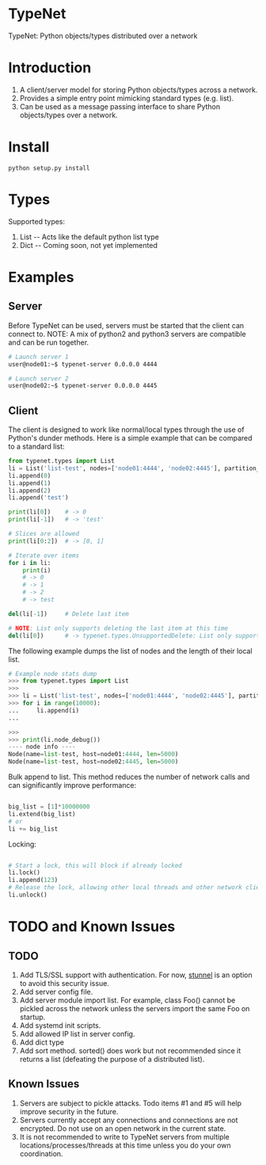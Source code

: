 # TypeNet
TypeNet: Python objects/types distributed over a network

# Introduction
1. A client/server model for storing Python objects/types across a network.
2. Provides a simple entry point mimicking standard types (e.g. list).
3. Can be used as a message passing interface to share Python objects/types over a network.

# Install
```
python setup.py install
```

# Types
Supported types:
1. List -- Acts like the default python list type
2. Dict -- Coming soon, not yet implemented

# Examples

## Server
Before TypeNet can be used, servers must be started that the client can connect to.
NOTE: A mix of python2 and python3 servers are compatible and can be run together.

```bash
# Launch server 1
user@node01:~$ typenet-server 0.0.0.0 4444
```
```bash
# Launch server 2
user@node02:~$ typenet-server 0.0.0.0 4445
```

## Client
The client is designed to work like normal/local types through the use of Python's
dunder methods. Here is a simple example that can be compared to a standard list:

```python
from typenet.types import List
li = List('list-test', nodes=['node01:4444', 'node02:4445'], partition_size=10000)
li.append(0)
li.append(1)
li.append(2)
li.append('test')

print(li[0])    # -> 0
print(li[-1])   # -> 'test'

# Slices are allowed
print(li[0:2])  # -> [0, 1]

# Iterate over items
for i in li:
    print(i)
    # -> 0
    # -> 1
    # -> 2
    # -> test

del(li[-1])     # Delete last item

# NOTE: List only supports deleting the last item at this time
del(li[0])      # -> typenet.types.UnsupportedDelete: List only supports deletion of the last item.
```

The following example dumps the list of nodes and the length of their local list.
```python
# Example node stats dump
>>> from typenet.types import List
>>> 
>>> li = List('list-test', nodes=['node01:4444', 'node02:4445'], partition_size=100)
>>> for i in range(10000):
...     li.append(i)
... 

>>> 
>>> print(li.node_debug())
---- node info ----
Node(name=list-test, host=node01:4444, len=5000)
Node(name=list-test, host=node02:4445, len=5000)
```

Bulk append to list. This method reduces the number of network calls and can significantly improve performance:
```python

big_list = [1]*10000000
li.extend(big_list)
# or
li += big_list
```

Locking:
```python

# Start a lock, this will block if already locked
li.lock()
li.append(123)
# Release the lock, allowing other local threads and other network clients to access the object.
li.unlock()
```


# TODO and Known Issues

## TODO
1. Add TLS/SSL support with authentication. For now, [stunnel](https://www.stunnel.org) is an option to avoid this security issue.
2. Add server config file.
3. Add server module import list. For example, class Foo() cannot be pickled across the network unless the servers import the same Foo on startup.
4. Add systemd init scripts.
5. Add allowed IP list in server config.
6. Add dict type
7. Add sort method. sorted() does work but not recommended since it returns a list (defeating the purpose of a distributed list).

## Known Issues
1. Servers are subject to pickle attacks. Todo items #1 and #5 will help improve security in the future.
2. Servers currently accept any connections and connections are not encrypted. Do not use on an open network in the current state.
3. It is not recommended to write to TypeNet servers from multiple locations/processes/threads at this time unless you do your own coordination.
